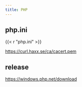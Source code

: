 ```yaml
---
title: PHP
---
```


## php.ini

{{< r "php.ini" >}}

<https://curl.haxx.se/ca/cacert.pem>

## release

<https://windows.php.net/download>
